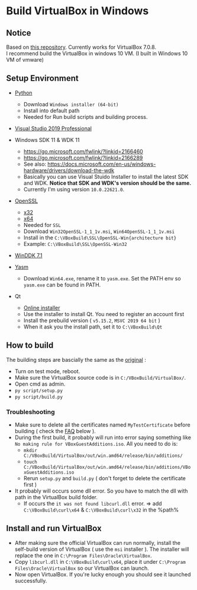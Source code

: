 # Build VirtualBox in Windows

## Notice  
Based on [this repository](https://github.com/bruce30262/build-virtualbox-in-windows). Currently works for VirtualBox 7.0.8.  
I recommend build the VirtualBox in windows 10 VM. (I built in Windows 10 VM of vmware)
## Setup Environment

* [Python](https://www.python.org/downloads/release/python-3114/)
    * Download `Windows installer (64-bit)`
    * Install into default path
    * Needed for Run build scripts and building process.

* [Visual Studio 2019 Professional](https://learn.microsoft.com/en-us/visualstudio/releases/2019/release-notes)
* Windows SDK 11 & WDK 11
    * https://go.microsoft.com/fwlink/?linkid=2166460
    * https://go.microsoft.com/fwlink/?linkid=2166289
    * See also: https://docs.microsoft.com/en-us/windows-hardware/drivers/download-the-wdk
    * Basically you can use Visual Stuido Installer to install the latest SDK and WDK. **Notice that SDK and WDK's version should be the same.**  
    * Currently I'm using version `10.0.22621.0`.
    
<!-- * [WinSDK 7.1](https://www.microsoft.com/en-us/download/details.aspx?id=8279)
    * Needed for `kmk packing`
    * Install into default path
    * If install failed, check out [this reference](https://notepad.patheticcockroach.com/1666/installing-visual-c-2010-and-windows-sdk-for-windows-7-offline-installer-and-installation-troubleshooting/)

* [Zip for Windows](https://gnuwin32.sourceforge.net/packages/zip.htm)
    * Needed for `kmk packing`
    * Install into default path

* [WIX3](https://github.com/wixtoolset/wix3/releases)
    * Needed for `kmk packing`
    * Download `wix311-binaries.zip`
    * Extract the file into `C:\VBoxBuild\wix311` -->

* [OpenSSL](https://slproweb.com/products/Win32OpenSSL.html)
    * [x32](https://slproweb.com/download/Win32OpenSSL-1_1_1v.msi)
    * [x64](https://slproweb.com/download/Win64OpenSSL-1_1_1v.msi)
    * Needed for `SSL`
    * Download `Win32OpenSSL-1_1_1v.msi`, `Win64OpenSSL-1_1_1v.msi`
    * Install in the `C:\VBoxBuild\SSL\OpenSSL-Win{architecture bit}`
    * Example: `C:\VBoxBuild\SSL\OpenSSL-Win32`

* [WinDDK 7.1](https://www.microsoft.com/en-us/download/details.aspx?displaylang=en&id=11800)

* [Yasm](https://yasm.tortall.net/Download.html)
    * Download `Win64.exe`, rename it to `yasm.exe`. Set the PATH env so `yasm.exe` can be found in PATH.

* Qt
    * [Online installer](https://d13lb3tujbc8s0.cloudfront.net/onlineinstallers/qt-unified-windows-x64-4.6.0-online.exe)
    * Use the installer to install Qt. You need to register an account first
    * Install the prebuild version ( `v5.15.2`, `MSVC 2019 64 bit` )
    * When it ask you the install path, set it to `C:\VBoxBuild\Qt`

## How to build
The building steps are bascially the same as the [original](#2-set-up-privilege) :  
* Turn on test mode, reboot.  
* Make sure the VirtualBox source code is in `C:/VBoxBuild/VirtualBox/`.  
* Open cmd as admin.
* `py script/setup.py`
* `py script/build.py`  
    <!-- - This will do `kmk` and `kmk packing`, which will create an installer ( `.msi` file ) in `C:\VBoxBuild\VirtualBox\out\win.amd64\release\obj\Installer\win`. -->

### Troubleshooting  
* Make sure to delete all the certificates named `MyTestCertificate` before building ( check the [FAQ](#faq) below ).  
* During the first build, it probably will run into error saying something like `No making rule for VBoxGuestAdditions.iso`. All you need to do is:  
    - `mkdir C:/VBoxBuild/VirtualBox/out/win.amd64/release/bin/additions/`  
    - `touch C:/VBoxBuild/VirtualBox/out/win.amd64/release/bin/additions/VBoxGuestAdditions.iso`  
    - Rerun `setup.py` and `build.py` ( don't forget to delete the certificate first )
* It probably will occurs some dll error. So you have to match the dll with path in the VirtualBox build folder.
    - If occurs the `it was not found libcurl.dll` error. => add `C:\VBoxBuild\curl\x64` & `C:\VBoxBuild\curl\x32` in the %path% 


## Install and run VirtualBox
<!-- * **Install the official VirtualBox first.** This will installed the required library and solve some weird issues. -->
* After making sure the official VirtualBox can run normally, install the self-build version of VirtualBox ( use the `msi` installer ). The installer will replace the one in `C:\Program Files\Oracle\VirtualBox`.
* Copy `libcurl.dll` in `C:\VBoxBuild\curl\x64`, place it under `C:\Program Files\Oracle\VirtualBox` so our VirtualBox can launch.
* Now open VirtualBox. If you're lucky enough you should see it launched successfully.